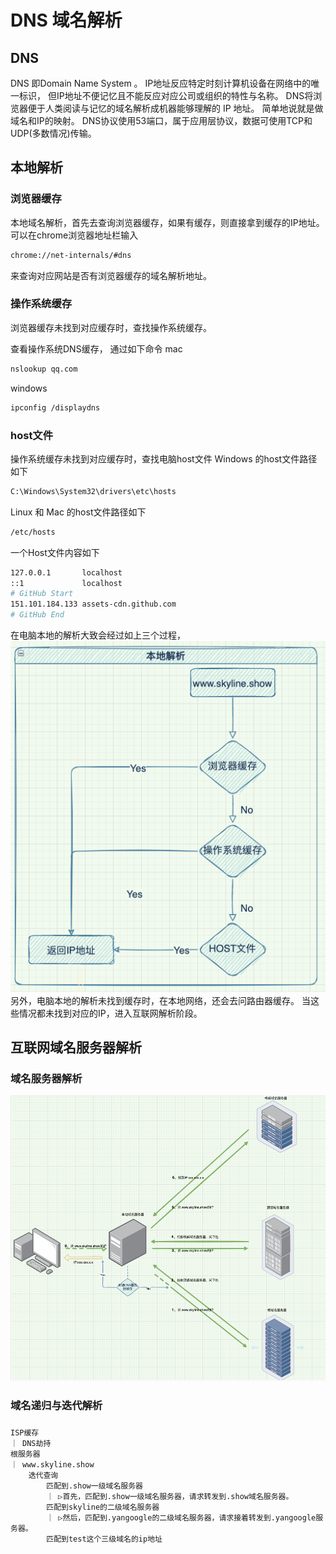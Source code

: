 # DNS 域名解析

## DNS
DNS 即Domain Name System 。
IP地址反应特定时刻计算机设备在网络中的唯一标识，
但IP地址不便记忆且不能反应对应公司或组织的特性与名称。
DNS将浏览器便于人类阅读与记忆的域名解析成机器能够理解的 IP 地址。
简单地说就是做域名和IP的映射。
DNS协议使用53端口，属于应用层协议，数据可使用TCP和UDP(多数情况)传输。

## 本地解析

### 浏览器缓存
本地域名解析，首先去查询浏览器缓存，如果有缓存，则直接拿到缓存的IP地址。
可以在chrome浏览器地址栏输入
```sh
chrome://net-internals/#dns
```
来查询对应网站是否有浏览器缓存的域名解析地址。


### 操作系统缓存
浏览器缓存未找到对应缓存时，查找操作系统缓存。

查看操作系统DNS缓存，
通过如下命令
mac
```sh
nslookup qq.com 
```
windows
```sh
ipconfig /displaydns
```

### host文件
操作系统缓存未找到对应缓存时，查找电脑host文件
Windows 的host文件路径如下
```sh
C:\Windows\System32\drivers\etc\hosts
```
Linux 和 Mac 的host文件路径如下

```sh
/etc/hosts
```
一个Host文件内容如下
```sh
127.0.0.1       localhost
::1             localhost
# GitHub Start
151.101.184.133 assets-cdn.github.com
# GitHub End
```

在电脑本地的解析大致会经过如上三个过程，
![DNS域名解析$20230506155327](https://raw.githubusercontent.com/skylinety/blog-pics/master/imgs/DNS%E5%9F%9F%E5%90%8D%E8%A7%A3%E6%9E%90%2420230506155327.png)
另外，电脑本地的解析未找到缓存时，在本地网络，还会去问路由器缓存。
当这些情况都未找到对应的IP，进入互联网解析阶段。

## 互联网域名服务器解析


### 域名服务器解析

![DNS域名解析$20230506161306](https://raw.githubusercontent.com/skylinety/blog-pics/master/imgs/DNS%E5%9F%9F%E5%90%8D%E8%A7%A3%E6%9E%90%2420230506161306.png)

### 域名递归与迭代解析



### 
    ISP缓存
    ｜ DNS劫持
    根服务器
    ｜ www.skyline.show
        迭代查询
            匹配到.show一级域名服务器
            ｜ ▷首先，匹配到.show一级域名服务器，请求转发到.show域名服务器。
            匹配到skyline的二级域名服务器
            ｜ ▷然后，匹配到.yangoogle的二级域名服务器，请求接着转发到.yangoogle服务器。
            匹配到test这个三级域名的ip地址